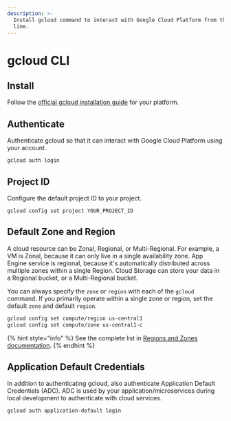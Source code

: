 ```yaml
---
description: >-
  Install gcloud command to interact with Google Cloud Platform from the command
  line.
---
```


# gcloud CLI

## Install

Follow the [official gcloud installation guide](https://cloud.google.com/sdk/docs/downloads-interactive#linux) for your platform.

## Authenticate

Authenticate gcloud so that it can interact with Google Cloud Platform using your account.

```text
gcloud auth login
```

## Project ID

Configure the default project ID to your project.

```text
gcloud config set project YOUR_PROJECT_ID
```

## Default Zone and Region

A cloud resource can be Zonal, Regional, or Multi-Regional. For example, a VM is Zonal, because it can only live in a single availability zone. App Engine service is regional, because it's automatically distributed across multiple zones within a single Region.  Cloud Storage can store your data in a Regional bucket, or a Multi-Regional bucket.

You can always specify the `zone` or `region` with each of the `gcloud` command. If you primarily operate within a single zone or region, set the default `zone` and default `region`.

```bash
gcloud config set compute/region us-central1
gcloud config set compute/zone us-central1-c
```

{% hint style="info" %}
See the complete list in [Regions and Zones documentation](https://cloud.google.com/compute/docs/regions-zones).
{% endhint %}

## Application Default Credentials

In addition to authenticating gcloud, also authenticate Application Default Credentials \(ADC\). ADC is used by your application/microservices during local development to authenticate with cloud services.

```text
gcloud auth application-default login
```

